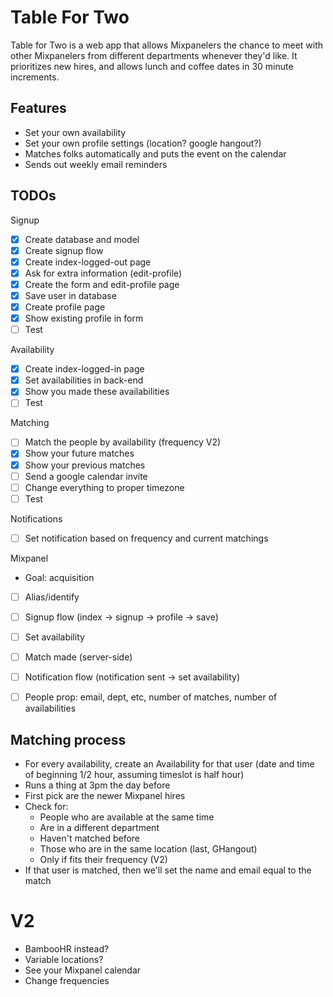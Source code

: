 # Table For Two

Table for Two is a web app that allows Mixpanelers the chance to meet with other Mixpanelers from different departments whenever they'd like. It prioritizes new hires, and allows lunch and coffee dates in 30 minute increments.

## Features
- Set your own availability
- Set your own profile settings (location? google hangout?)
- Matches folks automatically and puts the event on the calendar
- Sends out weekly email reminders


## TODOs

Signup
- [x] Create database and model
- [x] Create signup flow
- [x] Create index-logged-out page
- [x] Ask for extra information (edit-profile)
- [x] Create the form and edit-profile page
- [x] Save user in database
- [x] Create profile page
- [x] Show existing profile in form
- [ ] Test

Availability
- [x] Create index-logged-in page
- [x] Set availabilities in back-end
- [x] Show you made these availabilities
- [ ] Test

Matching
- [ ] Match the people by availability (frequency V2)
- [x] Show your future matches
- [x] Show your previous matches
- [ ] Send a google calendar invite
- [ ] Change everything to proper timezone
- [ ] Test

Notifications
- [ ] Set notification based on frequency and current matchings

Mixpanel
- Goal: acquisition
- [ ] Alias/identify
- [ ] Signup flow (index -> signup -> profile -> save)
- [ ] Set availability
- [ ] Match made (server-side)
- [ ] Notification flow (notification sent -> set availability)
- [ ] People prop: email, dept, etc, number of matches, number of availabilities


## Matching process
- For every availability, create an Availability for that user (date and time of beginning 1/2 hour, assuming timeslot is half hour)
- Runs a thing at 3pm the day before
- First pick are the newer Mixpanel hires
- Check for:
	- People who are available at the same time
	- Are in a different department
	- Haven't matched before
	- Those who are in the same location (last, GHangout)
	- Only if fits their frequency (V2)
- If that user is matched, then we'll set the name and email equal to the match


# V2
- BambooHR instead?
- Variable locations?
- See your Mixpanel calendar
- Change frequencies
